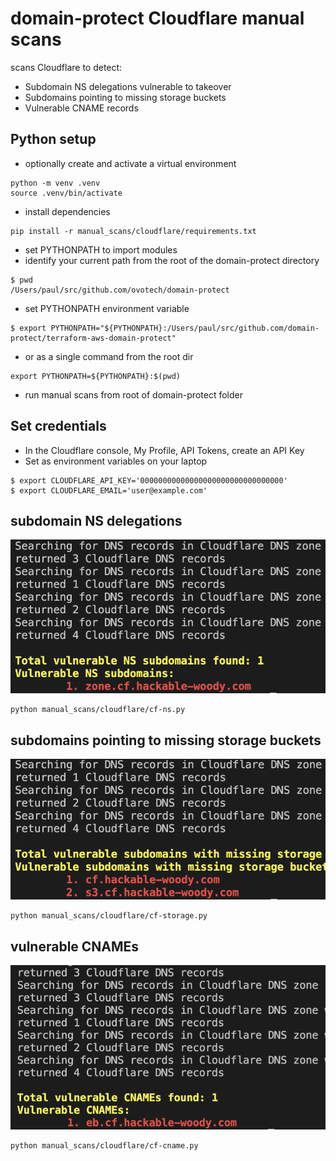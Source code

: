 # domain-protect Cloudflare manual scans
scans Cloudflare to detect:

* Subdomain NS delegations vulnerable to takeover
* Subdomains pointing to missing storage buckets
* Vulnerable CNAME records

## Python setup
* optionally create and activate a virtual environment
```
python -m venv .venv
source .venv/bin/activate
```
* install dependencies
```
pip install -r manual_scans/cloudflare/requirements.txt
```
* set PYTHONPATH to import modules
* identify your current path from the root of the domain-protect directory
```
$ pwd
/Users/paul/src/github.com/ovotech/domain-protect
```
* set PYTHONPATH environment variable
```
$ export PYTHONPATH="${PYTHONPATH}:/Users/paul/src/github.com/domain-protect/terraform-aws-domain-protect"
```
* or as a single command from the root dir
```
export PYTHONPATH=${PYTHONPATH}:$(pwd)
```
* run manual scans from root of domain-protect folder

## Set credentials
* In the Cloudflare console, My Profile, API Tokens, create an API Key
* Set as environment variables on your laptop
```
$ export CLOUDFLARE_API_KEY='00000000000000000000000000000000'
$ export CLOUDFLARE_EMAIL='user@example.com'
```

## subdomain NS delegations
![Alt text](assets/images/cf/cf-ns.png?raw=true "CloudFlare NS record scan")

```
python manual_scans/cloudflare/cf-ns.py
```

## subdomains pointing to missing storage buckets
![Alt text](assets/images/cf/cf-storage.png?raw=true "Vulnerable CloudFlare storage")

```
python manual_scans/cloudflare/cf-storage.py
```

## vulnerable CNAMEs
![Alt text](assets/images/cf/cf-cname.png?raw=true "Vulnerable CloudFlare CNAME")

```
python manual_scans/cloudflare/cf-cname.py
```
